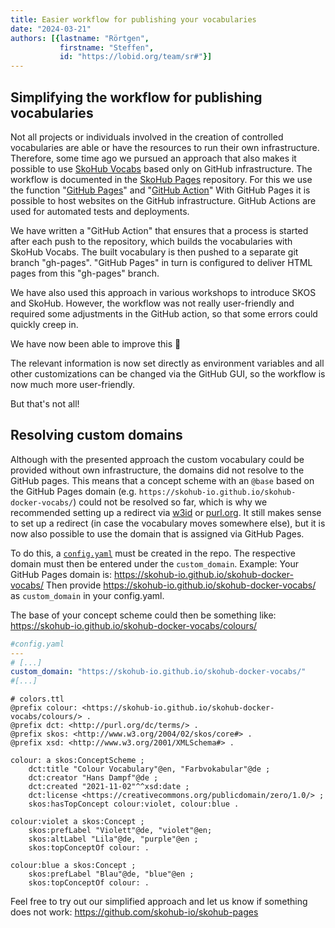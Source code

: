 ```yaml
---
title: Easier workflow for publishing your vocabularies
date: "2024-03-21"
authors: [{lastname: "Rörtgen",
           firstname: "Steffen",
           id: "https://lobid.org/team/sr#"}]
---
```


## Simplifying the workflow for publishing vocabularies

Not all projects or individuals involved in the creation of controlled vocabularies are able or have the resources to run their own infrastructure.
Therefore, some time ago we pursued an approach that also makes it possible to use [SkoHub Vocabs](https://github.com/skohub-io/skohub-vocabs) based only on GitHub infrastructure.
The workflow is documented in the [SkoHub Pages](https://github.com/skohub-io/skohub-pages) repository.
For this we use the function "[GitHub Pages](https://docs.github.com/de/pages/getting-started-with-github-pages)" and "[GitHub Action](https://docs.github.com/en/actions)"
With GitHub Pages it is possible to host websites on the GitHub infrastructure.
GitHub Actions are used for automated tests and deployments.

We have written a "GitHub Action" that ensures that a process is started after each push to the repository, which builds the vocabularies with SkoHub Vocabs.
The built vocabulary is then pushed to a separate git branch "gh-pages".
"GitHub Pages" in turn is configured to deliver HTML pages from this "gh-pages" branch.

We have also used this approach in various workshops to introduce SKOS and SkoHub.
However, the workflow was not really user-friendly and required some adjustments in the GitHub action, so that some errors could quickly creep in.

We have now been able to improve this 🎉

The relevant information is now set directly as environment variables and all other customizations can be changed via the GitHub GUI, so the workflow is now much more user-friendly.

But that's not all!

## Resolving custom domains

Although with the presented approach the custom vocabulary could be provided without own infrastructure, the domains did not resolve to the GitHub pages.
This means that a concept scheme with an `@base` based on the GitHub Pages domain (e.g. `https://skohub-io.github.io/skohub-docker-vocabs/`) could not be resolved so far, which is why we recommended setting up a redirect via [w3id](https://w3id.org/) or [purl.org](https://purl.archive.org/).
It still makes sense to set up a redirect (in case the vocabulary moves somewhere else), but it is now also possible to use the domain that is assigned via GitHub Pages.

To do this, a [`config.yaml`](https://github.com/skohub-io/skohub-pages/blob/main/config.yaml) must be created in the repo.
The respective domain must then be entered under the `custom_domain`.
Example: Your GitHub Pages domain is: https://skohub-io.github.io/skohub-docker-vocabs/ Then provide https://skohub-io.github.io/skohub-docker-vocabs/ as `custom_domain` in your config.yaml.

The base of your concept scheme could then be something like: https://skohub-io.github.io/skohub-docker-vocabs/colours/

```yaml
#config.yaml
---
# [...]
custom_domain: "https://skohub-io.github.io/skohub-docker-vocabs/"
#[...]
```

```turtle
# colors.ttl
@prefix colour: <https://skohub-io.github.io/skohub-docker-vocabs/colours/> .
@prefix dct: <http://purl.org/dc/terms/> .
@prefix skos: <http://www.w3.org/2004/02/skos/core#> .
@prefix xsd: <http://www.w3.org/2001/XMLSchema#> .

colour: a skos:ConceptScheme ;
    dct:title "Colour Vocabulary"@en, "Farbvokabular"@de ;
    dct:creator "Hans Dampf"@de ;
    dct:created "2021-11-02"^^xsd:date ;
    dct:license <https://creativecommons.org/publicdomain/zero/1.0/> ;
    skos:hasTopConcept colour:violet, colour:blue .

colour:violet a skos:Concept ;
    skos:prefLabel "Violett"@de, "violet"@en;
    skos:altLabel "Lila"@de, "purple"@en ;
    skos:topConceptOf colour: .

colour:blue a skos:Concept ;
    skos:prefLabel "Blau"@de, "blue"@en ;
    skos:topConceptOf colour: .
```

Feel free to try out our simplified approach and let us know if something does not work: <https://github.com/skohub-io/skohub-pages>

